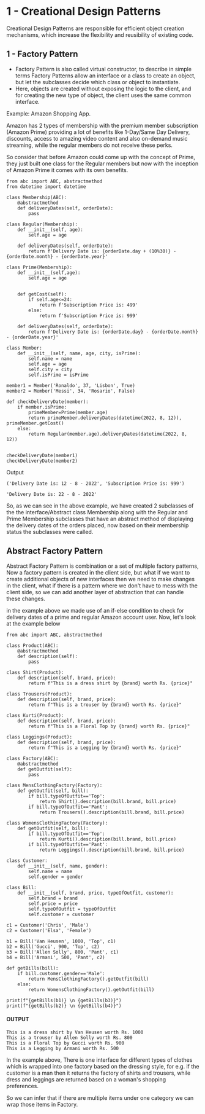 # 1 - Creational Design Patterns

Creational Design Patterns are responsible for efficient object creation mechanisms, which increase the flexibility and reusibility of existing code.

## 1 - Factory Pattern

- Factory Pattern is also called virtual constructor, to describe in simple terms Factory Patterns allow an interface or a class to create an object, but let the subclasses decide which class or object to instantiate. 
- Here, objects are created without exposing the logic to the client, and for creating the new type of object, the client uses the same common interface.

Example:
Amazon Shopping App.

Amazon has 2 types of membership with the premium member subscription (Amazon Prime) providing a lot of benefits like 1-Day/Same Day Delivery, discounts, access to amazing video content and also on-demand music streaming, while the regular members do not receive these perks.

So consider that before Amazon could come up with the concept of Prime, they just built one class for the Regular members but now with the inception of Amazon Prime it comes with its own benefits.

```
from abc import ABC, abstractmethod
from datetime import datetime

class Membership(ABC):
    @abstractmethod
    def deliveryDates(self, orderDate):
        pass

class Regular(Membership):
    def __init__(self, age):
        self.age = age
        
    def deliveryDates(self, orderDate):
        return f'Delivery Date is: {orderDate.day + (10%30)} - {orderDate.month} - {orderDate.year}'

class Prime(Membership):
    def __init__(self,age):
        self.age = age
        
    
    def getCost(self):
        if self.age<=24:
            return f'Subscription Price is: 499'
        else:
            return f'Subscription Price is: 999'
    
    def deliveryDates(self, orderDate):
        return f'Delivery Date is: {orderDate.day} - {orderDate.month} - {orderDate.year}'

class Member:
    def __init__(self, name, age, city, isPrime):
        self.name = name
        self.age = age
        self.city = city
        self.isPrime = isPrime

member1 = Member('Ronaldo', 37, 'Lisbon', True)
member2 = Member('Messi', 34, 'Rosario', False)

def checkDeliveryDate(member):
    if member.isPrime:
        primeMember=Prime(member.age)
        return primeMember.deliveryDates(datetime(2022, 8, 12)), primeMember.getCost()
    else:
        return Regular(member.age).deliveryDates(datetime(2022, 8, 12))
        

checkDeliveryDate(member1)
checkDeliveryDate(member2)

```

Output
```
('Delivery Date is: 12 - 8 - 2022', 'Subscription Price is: 999')

'Delivery Date is: 22 - 8 - 2022'
```

So, as we can see in the above example, we have created 2 subclasses of the the interface/Abstract class Membership along with the Regular and Prime Membership subclasses that have an abstract method of displaying the delivery dates of the orders placed, now based on their membership status the subclasses were called.


## Abstract Factory Pattern

Abstract Factory Pattern is combination or a set of multiple factory patterns, Now a factory pattern is created in the client side, but what if we want to create additional objects of new interfaces then we need to make changes in the client, what if there is a pattern where we don't have to mess with the client side, so we can add another layer of abstraction that can handle these changes.

in the example above we made use of an if-else condition to check for delivery dates of a prime and regular Amazon account user.
Now, let's look at the example below


```
from abc import ABC, abstractmethod

class Product(ABC):
    @abstractmethod
    def description(self):
        pass
        
class Shirt(Product):
    def description(self, brand, price):
        return f"This is a dress shirt by {brand} worth Rs. {price}"

class Trousers(Product):
    def description(self, brand, price):
        return f"This is a trouser by {brand} worth Rs. {price}"
 
class Kurti(Product):
    def description(self, brand, price):
        return f"This is a Floral Top by {brand} worth Rs. {price}"

class Leggings(Product):
    def description(self, brand, price):
        return f"This is a Legging by {brand} worth Rs. {price}"

class Factory(ABC):
    @abstractmethod
    def getOutfit(self):
        pass

class MensClothingFactory(Factory):
    def getOutfit(self, bill):
        if bill.typeOfOutfit=='Top':
            return Shirt().description(bill.brand, bill.price)
        if bill.typeOfOutfit=='Pant':
            return Trousers().description(bill.brand, bill.price)

class WomensClothingFactory(Factory):
    def getOutfit(self, bill):
        if bill.typeOfOutfit=='Top':
            return Kurti().description(bill.brand, bill.price)
        if bill.typeOfOutfit=='Pant':
            return Leggings().description(bill.brand, bill.price)
            
class Customer:
    def __init__(self, name, gender):
        self.name = name
        self.gender = gender

class Bill:
    def __init__(self, brand, price, typeOfOutfit, customer):
        self.brand = brand
        self.price = price
        self.typeOfOutfit = typeOfOutfit
        self.customer = customer
 
c1 = Customer('Chris', 'Male')
c2 = Customer('Elsa', 'Female')

b1 = Bill('Van Heusen', 1000, 'Top', c1)
b2 = Bill('Gucci', 900, 'Top', c2)
b3 = Bill('Allen Solly', 800, 'Pant', c1)
b4 = Bill('Armani', 500, 'Pant', c2)

def getBills(bill):
    if bill.customer.gender=='Male':
        return MensClothingFactory().getOutfit(bill)
    else:
        return WomensClothingFactory().getOutfit(bill)

print(f"{getBills(b1)} \n {getBills(b3)}")
print(f"{getBills(b2)} \n {getBills(b4)}")
```

#### OUTPUT

```
This is a dress shirt by Van Heusen worth Rs. 1000 
This is a trouser by Allen Solly worth Rs. 800
This is a Floral Top by Gucci worth Rs. 900 
This is a Legging by Armani worth Rs. 500
```

In the example above, There is one interface for different types of clothes which is wrapped into one factory based on the dressing style, for e.g. if the customer is a man then it returns the factory of shirts and trousers, while dress and leggings are returned based on a woman's shopping preferences.

So we can infer that if there are multiple items under one category we can wrap those items in Factory.



